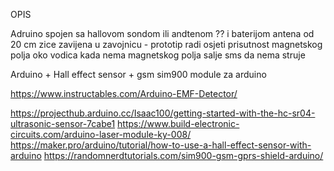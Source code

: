 OPIS

Adruino spojen sa hallovom sondom ili andtenom ??   i baterijom 
antena od 20 cm zice zavijena u zavojnicu - prototip radi 
osjeti prisutnost magnetskog polja oko vodica
kada nema magnetskog polja salje sms da nema struje




Arduino + Hall effect sensor + gsm sim900 module za arduino










https://www.instructables.com/Arduino-EMF-Detector/






https://projecthub.arduino.cc/Isaac100/getting-started-with-the-hc-sr04-ultrasonic-sensor-7cabe1
https://www.build-electronic-circuits.com/arduino-laser-module-ky-008/ 
https://maker.pro/arduino/tutorial/how-to-use-a-hall-effect-sensor-with-arduino
https://randomnerdtutorials.com/sim900-gsm-gprs-shield-arduino/






















